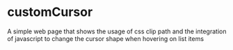 # customCursor
A simple web page that shows the usage of css clip path and the integration of javascript to change the cursor shape when hovering on list items
